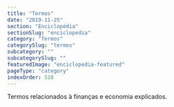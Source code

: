 ```yaml
---
title: "Termos"
date: "2019-11-25"
section: "Enciclopédia"
sectionSlug: "enciclopedia"
category: "Termos"
categorySlug: "termos"
subcategory: ""
subcategorySlug: ""
featuredImage: "enciclopedia-featured"
pageType: "category"
indexOrder: 510
---
```


Termos relacionados à finanças e economia explicados.